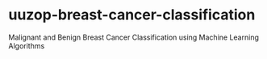 # uuzop-breast-cancer-classification
Malignant and Benign Breast Cancer Classification using Machine Learning Algorithms

